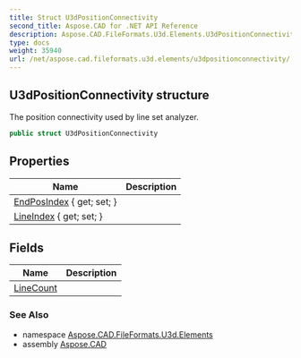 ```yaml
---
title: Struct U3dPositionConnectivity
second_title: Aspose.CAD for .NET API Reference
description: Aspose.CAD.FileFormats.U3d.Elements.U3dPositionConnectivity struct. The position connectivity used by line set analyzer
type: docs
weight: 35940
url: /net/aspose.cad.fileformats.u3d.elements/u3dpositionconnectivity/
---
```

## U3dPositionConnectivity structure

The position connectivity used by line set analyzer.

```csharp
public struct U3dPositionConnectivity
```

## Properties

| Name | Description |
| --- | --- |
| [EndPosIndex](../../aspose.cad.fileformats.u3d.elements/u3dpositionconnectivity/endposindex/) { get; set; } |  |
| [LineIndex](../../aspose.cad.fileformats.u3d.elements/u3dpositionconnectivity/lineindex/) { get; set; } |  |

## Fields

| Name | Description |
| --- | --- |
| [LineCount](../../aspose.cad.fileformats.u3d.elements/u3dpositionconnectivity/linecount/) |  |

### See Also

* namespace [Aspose.CAD.FileFormats.U3d.Elements](../../aspose.cad.fileformats.u3d.elements/)
* assembly [Aspose.CAD](../../)


